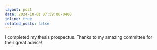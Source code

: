 ```yaml
---
layout: post
date: 2024-10-02 07:59:00-0400
inline: true
related_posts: false
---
```


I completed my thesis prospectus. Thanks to my amazing committee for their great advice!
